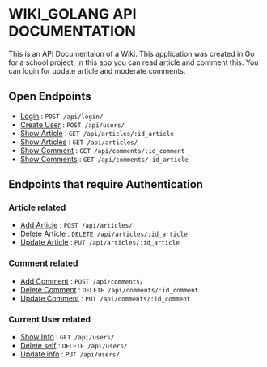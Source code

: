 # WIKI_GOLANG API DOCUMENTATION

This is an API Documentaion of a Wiki. This application was created in Go for a school project, in this app you can read article and comment this. You can login for update article and moderate comments.

## Open Endpoints

* [Login](docs/login.md) : `POST /api/login/`
* [Create User](docs/user_add.md) : `POST /api/users/`
* [Show Article](docs/article_show.md) : `GET /api/articles/:id_article`
* [Show Articles](docs/articles_show.md) : `GET /api/articles/`
* [Show Comment](docs/comment_show.md) : `GET /api/comments/:id_comment`
* [Show Comments](docs/comments_show.md) : `GET /api/comments/:id_article`

## Endpoints that require Authentication

### Article related
* [Add Article](docs/article_add.md) : `POST /api/articles/`
* [Delete Article](docs/article_delete.md) : `DELETE /api/articles/:id_article`
* [Update Article](docs/article_update.md) : `PUT /api/articles/:id_article`

### Comment related
* [Add Comment](docs/comment_add.md) : `POST /api/comments/`
* [Delete Comment](docs/comment_delete.md) : `DELETE /api/comments/:id_comment`
* [Update Comment](docs/comment_update.md) : `PUT /api/comments/:id_comment`

### Current User related

* [Show Info](docs/user_show.md) : `GET /api/users/`
* [Delete self](docs/user_delete.md) : `DELETE /api/users/`
* [Update info](docs/user_update.md) : `PUT /api/users/`
